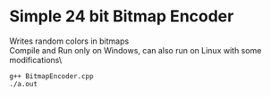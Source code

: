 # Simple 24 bit Bitmap Encoder
Writes random colors in bitmaps\
Compile and Run only on Windows, can also run on Linux with some modifications\
```Code
g++ BitmapEncoder.cpp
./a.out
```